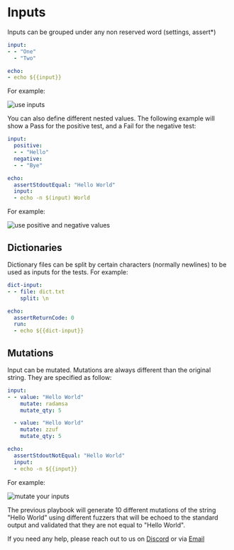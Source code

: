 # Inputs

Inputs can be grouped under any non reserved word (settings, assert*)

```yml
input:
- - "One"
  - "Two"

echo:
- echo ${{input}}
```

For example:

![use inputs](img/inputs_1.png)

You can also define different nested values. The following example will show a Pass for the positive test, and a Fail for the negative test:

```yml
input:
  positive:
  - - "Hello"
  negative:
  - - "Bye"

echo:
  assertStdoutEqual: "Hello World"
  input:
  - echo -n $(input) World
```

For example:

![use positive and negative values](img/inputs_2.png)

## Dictionaries

Dictionary files can be split by certain characters (normally newlines) to be used as inputs for the tests. For example:

```yml
dict-input:
- - file: dict.txt
    split: \n

echo:
  assertReturnCode: 0
  run:
  - echo ${{dict-input}}
```

## Mutations

Input can be mutated. Mutations are always different than the original string. They are specified as follow:

```yml
input:
- - value: "Hello World"
    mutate: radamsa
    mutate_qty: 5

  - value: "Hello World"
    mutate: zzuf
    mutate_qty: 5

echo:
  assertStdoutNotEqual: "Hello World"
  input:
  - echo -n ${{input}}
```

For example:

![mutate your inputs](img/inputs_4.png)

The previous playbook will generate 10 different mutations of the string "Hello World" using different fuzzers that will be echoed to the standard output and validated that they are not equal to "Hello World".

If you need any help, please reach out to us on [Discord](https://discord.gg/NJHQ4MwYtt) or via [Email](mailto:support@satori-ci.com)
